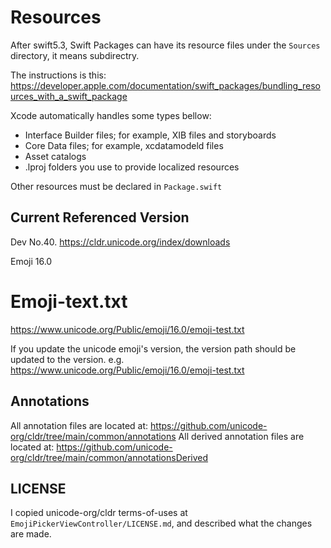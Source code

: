 #  Resources
After swift5.3, Swift Packages can have its resource files under the `Sources` directory, it means subdirectry.

The instructions is this: https://developer.apple.com/documentation/swift_packages/bundling_resources_with_a_swift_package

Xcode automatically handles some types bellow:
- Interface Builder files; for example, XIB files and storyboards
- Core Data files; for example, xcdatamodeld files
- Asset catalogs
- .lproj folders you use to provide localized resources

Other resources must be declared in `Package.swift`

## Current Referenced Version
Dev No.40.
https://cldr.unicode.org/index/downloads

Emoji 16.0

# Emoji-text.txt
https://www.unicode.org/Public/emoji/16.0/emoji-test.txt

If you update the unicode emoji's version, the version path should be updated to the version. e.g. https://www.unicode.org/Public/emoji/16.0/emoji-test.txt

## Annotations
All annotation files are located at: https://github.com/unicode-org/cldr/tree/main/common/annotations
All derived annotation files are located at: https://github.com/unicode-org/cldr/tree/main/common/annotationsDerived

## LICENSE
I copied unicode-org/cldr terms-of-uses at `EmojiPickerViewController/LICENSE.md`, and described what the changes are made.

